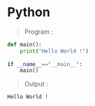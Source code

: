 # Python
> Program :
```python
def main():
    print("Hello World !")
    
if __name__=="__main__":
    main()
```
> Output :

`
Hello World !
`
